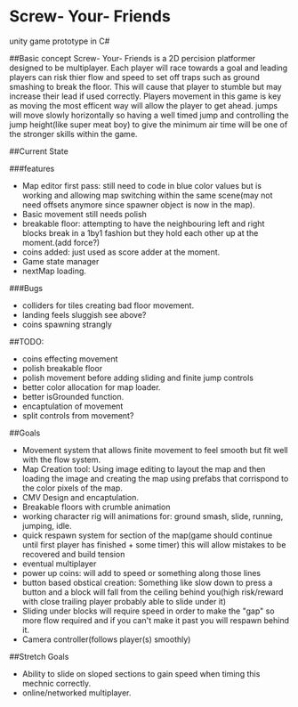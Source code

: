 # Screw- Your- Friends
unity game prototype in C#

##Basic concept
Screw- Your- Friends is a 2D percision platformer designed to be multiplayer. Each player will race towards a goal and leading players can risk thier flow and speed to set off traps
such as ground smashing to break the floor. This will cause that player to stumble but may increase their lead if used correctly.
Players movement in this game is key as moving the most efficent way will allow the player to get ahead. jumps will move slowly horizontally so having a well timed jump and controlling
the jump height(like super meat boy) to give the minimum air time will be one of the stronger skills within the game.

##Current State

###features
- Map editor first pass: still need to code in blue color values but is working and allowing map switching within the same scene(may not need offsets anymore since
spawner object is now in the map).
- Basic movement still needs polish
- breakable floor: attempting to have the neighbouring left and right blocks break in a 1by1 fashion but they hold each other up at the moment.(add force?)
- coins added: just used as score adder at the moment.
- Game state manager
- nextMap loading.

###Bugs
- colliders for tiles creating bad floor movement.
- landing feels sluggish see above?
- coins spawning strangly


##TODO:
- coins effecting movement
- polish breakable floor
- polish movement before adding sliding and finite jump controls
- better color allocation for map loader.
- better isGrounded function.
- encaptulation of movement
- split controls from movement?

##Goals
- Movement system that allows finite movement to feel smooth but fit well with the flow system.
- Map Creation tool: Using image editing to layout the map and then loading the image and creating the map using prefabs that corrispond to the color pixels of the map.
- CMV Design and encaptulation.
- Breakable floors with crumble animation
- working character rig will animations for: ground smash, slide, running, jumping, idle.
- quick respawn system for section of the map(game should continue until first player has finished + some timer) this will allow mistakes to be recovered and build tension
- eventual multiplayer
- power up coins: will add to speed or something along those lines
- button based obstical creation: Something like slow down to press a button and a block will fall from the ceiling behind you(high risk/reward with close trailing player
 probably able to slide under it) 
- Sliding under blocks will require speed in order to make the "gap" so more flow required and if you can't make it past you will respawn behind it.
- Camera controller(follows player(s) smoothly)

##Stretch Goals
- Ability to slide on sloped sections to gain speed when timing this mechnic correctly.
- online/networked multiplayer.
